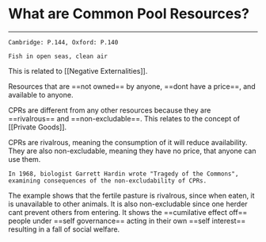 # What are Common Pool Resources?
---
```ad-res
Cambridge: P.144, Oxford: P.140
```
```ad-example
Fish in open seas, clean air
```
This is related to [[Negative Externalities]].

Resources that are ==not owned== by anyone, ==dont have a price==, and available to anyone.

CPRs are different from any other resources because they are ==rivalrous== and ==non-excludable==. This relates to the concept of [[Private Goods]].

CPRs are rivalrous, meaning the consumption of it will reduce availability.
They are also non-excludable, meaning they have no price, that anyone can use them.
```ad-noone
In 1968, biologist Garrett Hardin wrote "Tragedy of the Commons", examining consequences of the non-excludability of CPRs.
```
The example shows that the fertile pasture is rivalrous, since when eaten, it is unavailable to other animals. It is also non-excludable since one herder cant prevent others from entering. It shows the ==cumilative effect off== people under ==self governance== acting in their own ==self interest== resulting in a fall of social welfare.